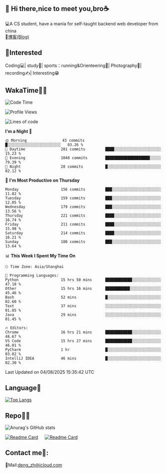 👋 Hi there,nice to meet you,bro☕
---
💻A CS student, have a mania for self-taught backend web developer from china   
📌[博客(Blog)](https://github.com/HealUP/MyBlog)

 <!-- waka-box start -->
 <!-- waka-box end -->
 
🧲**Interested**
--
Coding💻| study📖| sports：running&Orienteering🏃‍| Photography📸| recording✍️| Interesting😁

WakaTime👨‍💻
---
<!--START_SECTION:waka-->
![Code Time](http://img.shields.io/badge/Code%20Time-3%2C378%20hrs%204%20mins-blue)

![Profile Views](http://img.shields.io/badge/Profile%20Views-0-blue)

![Lines of code](https://img.shields.io/badge/From%20Hello%20World%20I%27ve%20Written-205.1%20thousand%20lines%20of%20code-blue)

**I'm a Night 🦉** 

```text
🌞 Morning                43 commits          █░░░░░░░░░░░░░░░░░░░░░░░░   03.26 % 
🌆 Daytime                201 commits         ████░░░░░░░░░░░░░░░░░░░░░   15.23 % 
🌃 Evening                1048 commits        ████████████████████░░░░░   79.39 % 
🌙 Night                  28 commits          █░░░░░░░░░░░░░░░░░░░░░░░░   02.12 % 
```
📅 **I'm Most Productive on Thursday** 

```text
Monday                   156 commits         ███░░░░░░░░░░░░░░░░░░░░░░   11.82 % 
Tuesday                  159 commits         ███░░░░░░░░░░░░░░░░░░░░░░   12.05 % 
Wednesday                179 commits         ███░░░░░░░░░░░░░░░░░░░░░░   13.56 % 
Thursday                 221 commits         ████░░░░░░░░░░░░░░░░░░░░░   16.74 % 
Friday                   211 commits         ████░░░░░░░░░░░░░░░░░░░░░   15.98 % 
Saturday                 214 commits         ████░░░░░░░░░░░░░░░░░░░░░   16.21 % 
Sunday                   180 commits         ███░░░░░░░░░░░░░░░░░░░░░░   13.64 % 
```


📊 **This Week I Spent My Time On** 

```text
🕑︎ Time Zone: Asia/Shanghai

💬 Programming Languages: 
Python                   15 hrs 50 mins      ████████████░░░░░░░░░░░░░   47.18 % 
Other                    15 hrs 16 mins      ███████████░░░░░░░░░░░░░░   45.46 % 
Bash                     52 mins             █░░░░░░░░░░░░░░░░░░░░░░░░   02.60 % 
Text                     37 mins             ░░░░░░░░░░░░░░░░░░░░░░░░░   01.85 % 
Java                     29 mins             ░░░░░░░░░░░░░░░░░░░░░░░░░   01.45 % 

🔥 Editors: 
Chrome                   16 hrs 21 mins      ████████████░░░░░░░░░░░░░   48.67 % 
VS Code                  15 hrs 27 mins      ████████████░░░░░░░░░░░░░   46.01 % 
PyCharm                  1 hr                █░░░░░░░░░░░░░░░░░░░░░░░░   03.02 % 
IntelliJ IDEA            46 mins             █░░░░░░░░░░░░░░░░░░░░░░░░   02.30 % 
```


 Last Updated on 04/08/2025 15:35:42 UTC
<!--END_SECTION:waka-->

Language🚀
---
[![Top Langs](https://github-readme-stats.vercel.app/api/top-langs/?username=HealUP&layout=compact&hide_border=true)](https://github.com/HealUP)

Repo🧑‍💻
---
![Anurag's GitHub stats](https://github-readme-stats.vercel.app/api?username=HealUP&count_private=true&show_icons=true&theme=gruvbox&hide_border=true) 

[![Readme Card](https://github-readme-stats.vercel.app/api/pin/?username=HealUP&repo=InternetEy&theme=transparent)](https://github.com/HealUP/InternetEy) &emsp;
[![Readme Card](https://github-readme-stats.vercel.app/api/pin/?username=HealUP&repo=CampusExperience&theme=transparent)](https://github.com/HealUP/CampusExperience)


Contact me📱:
---
📮Mail:deng_zh@icloud.com  
